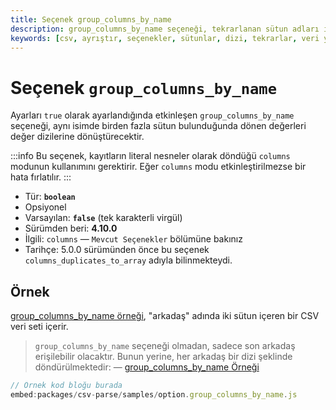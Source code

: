 ```yaml
---
title: Seçenek group_columns_by_name
description: group_columns_by_name seçeneği, tekrarlanan sütun adları için değerleri bir değer dizisine dönüştürür. Bu özellik, CSV verilerinin yönetimini kolaylaştırır ve daha düzenli veri yapıları oluşturmaya yardımcı olur.
keywords: [csv, ayrıştır, seçenekler, sütunlar, dizi, tekrarlar, veri yönetimi]
---
```


# Seçenek `group_columns_by_name`

Ayarları `true` olarak ayarlandığında etkinleşen `group_columns_by_name` seçeneği, aynı isimde birden fazla sütun bulunduğunda dönen değerleri değer dizilerine dönüştürecektir.

:::info
Bu seçenek, kayıtların literal nesneler olarak döndüğü `columns` modunun kullanımını gerektirir. Eğer `columns` modu etkinleştirilmezse bir hata fırlatılır.
:::

* Tür: **`boolean`**
* Opsiyonel
* Varsayılan: **`false`** (tek karakterli virgül)
* Sürümden beri: **4.10.0**
* İlgili: `columns` &mdash; `Mevcut Seçenekler` bölümüne bakınız
* Tarihçe: 5.0.0 sürümünden önce bu seçenek `columns_duplicates_to_array` adıyla bilinmekteydi.

## Örnek

[group_columns_by_name örneği](https://github.com/adaltas/node-csv/blob/master/packages/csv-parse/samples/option.group_columns_by_name.js), "arkadaş" adında iki sütun içeren bir CSV veri seti içerir. 

> `group_columns_by_name` seçeneği olmadan, sadece son arkadaş erişilebilir olacaktır. Bunun yerine, her arkadaş bir dizi şeklinde döndürülmektedir:
> — [group_columns_by_name Örneği](https://github.com/adaltas/node-csv/blob/master/packages/csv-parse/samples/option.group_columns_by_name.js)

```javascript
// Örnek kod bloğu burada
embed:packages/csv-parse/samples/option.group_columns_by_name.js
```